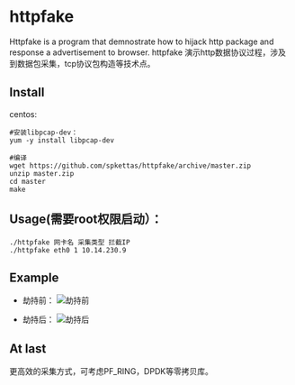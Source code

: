 # httpfake

Httpfake is a program that demnostrate how to hijack http package and response a advertisement to browser.
httpfake 演示http数据协议过程，涉及到数据包采集，tcp协议包构造等技术点。

## Install

centos:

    #安装libpcap-dev：
    yum -y install libpcap-dev 
    
    #编译
    wget https://github.com/spkettas/httpfake/archive/master.zip
    unzip master.zip
    cd master
    make
  
    
## Usage(需要root权限启动）：

    ./httpfake 网卡名 采集类型 拦截IP 
    ./httpfake eth0 1 10.14.230.9

## Example
* 劫持前：
![劫持前](https://github.com/spkettas/httpfake/blob/master/screenshot/hibefore.png "Before")

* 劫持后：
![劫持后](https://github.com/spkettas/httpfake/blob/master/screenshot/hiafter.png "After")

## At last
更高效的采集方式，可考虑PF_RING，DPDK等零拷贝库。

